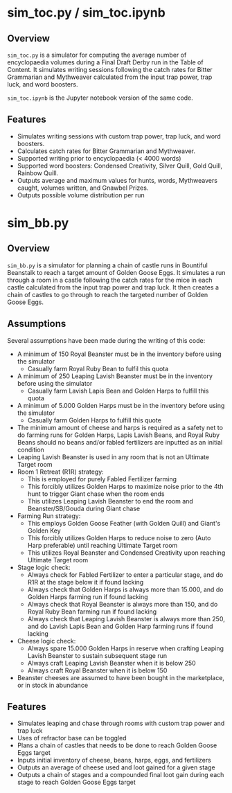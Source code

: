 # sim_toc.py / sim_toc.ipynb

## Overview

`sim_toc.py` is a simulator for computing the average number of encyclopaedia volumes during a Final Draft Derby run in the Table of Content. It simulates writing sessions following the catch rates for Bitter Grammarian and Mythweaver calculated from the input trap power, trap luck, and word boosters. 

`sim_toc.ipynb` is the Jupyter notebook version of the same code. 

## Features

- Simulates writing sessions with custom trap power, trap luck, and word boosters.
- Calculates catch rates for Bitter Grammarian and Mythweaver.
- Supported writing prior to encyclopaedia (< 4000 words)
- Supported word boosters: Condensed Creativity, Silver Quill, Gold Quill, Rainbow Quill.
- Outputs average and maximum values for hunts, words, Mythweavers caught, volumes written, and Gnawbel Prizes.
- Outputs possible volume distribution per run

# sim_bb.py

## Overview

`sim_bb.py` is a simulator for planning a chain of castle runs in Bountiful Beanstalk to reach a target amount of Golden Goose Eggs. It simulates a run through a room in a castle following the catch rates for the mice in each castle calculated from the input trap power and trap luck. It then creates a chain of castles to go through to reach the targeted number of Golden Goose Eggs. 

## Assumptions

Several assumptions have been made during the writing of this code:
- A minimum of 150 Royal Beanster must be in the inventory before using the simulator
    - Casually farm Royal Ruby Bean to fulfil this quota
- A minimum of 250 Leaping Lavish Beanster must be in the inventory before using the simulator
    - Casually farm Lavish Lapis Bean and Golden Harps to fulfill this quota
- A minimum of 5.000 Golden Harps must be in the inventory before using the simulator
    - Casually farm Golden Harps to fulfill this quote
- The minimum amount of cheese and harps is required as a safety net to do farming runs for Golden Harps, Lapis Lavish Beans, and Royal Ruby Beans should no beans and/or fabled fertilizers are inputted as an initial condition
- Leaping Lavish Beanster is used in any room that is not an Ultimate Target room
- Room 1 Retreat (R1R) strategy: 
    - This is employed for purely Fabled Fertilizer farming
    - This forcibly utilizes Golden Harps to maximize noise prior to the 4th hunt to trigger Giant chase when the room ends
    - This utilizes Leaping Lavish Beanster to end the room and Beanster/SB/Gouda during Giant chase
- Farming Run strategy: 
    - This employs Golden Goose Feather (with Golden Quill) and Giant's Golden Key 
    - This forcibly utilizes Golden Harps to reduce noise to zero (Auto Harp preferable) until reaching Ultimate Target room
    - This utilizes Royal Beanster and Condensed Creativity upon reaching Ultimate Target room
- Stage logic check:
    - Always check for Fabled Fertilizer to enter a particular stage, and do R1R at the stage below it if found lacking
    - Always check that Golden Harps is always more than 15.000, and do Golden Harps farming run if found lacking
    - Always check that Royal Beanster is always more than 150, and do Royal Ruby Bean farming run if found lacking
    - Always check that Leaping Lavish Beanster is always more than 250, and do Lavish Lapis Bean and Golden Harp farming runs if found lacking
- Cheese logic check:
    - Always spare 15.000 Golden Harps in reserve when crafting Leaping Lavish Beanster to sustain subsequent stage run
    - Always craft Leaping Lavish Beanster when it is below 250
    - Always craft Royal Beanster when it is below 150
- Beanster cheeses are assumed to have been bought in the marketplace, or in stock in abundance

## Features

- Simulates leaping and chase through rooms with custom trap power and trap luck
- Uses of refractor base can be toggled
- Plans a chain of castles that needs to be done to reach Golden Goose Eggs target
- Inputs initial inventory of cheese, beans, harps, eggs, and fertilizers
- Outputs an average of cheese used and loot gained for a given stage
- Outputs a chain of stages and a compounded final loot gain during each stage to reach Golden Goose Eggs target